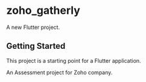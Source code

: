 # zoho_gatherly

A new Flutter project.

## Getting Started

This project is a starting point for a Flutter application.

An Assessment project for Zoho company.